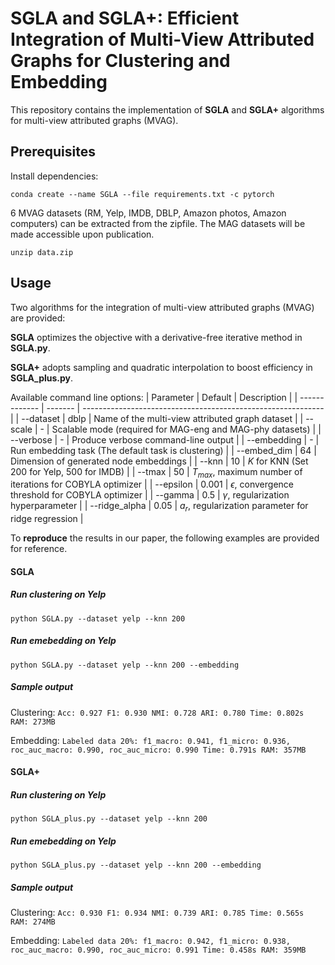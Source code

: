 # SGLA and SGLA+: Efficient Integration of Multi-View Attributed Graphs for Clustering and Embedding

This repository contains the implementation of **SGLA**  and **SGLA+** algorithms for multi-view attributed graphs (MVAG).

## Prerequisites

Install dependencies:
```
conda create --name SGLA --file requirements.txt -c pytorch
```

6 MVAG datasets (RM, Yelp, IMDB, DBLP, Amazon photos, Amazon computers) can be extracted from the zipfile. The MAG datasets will be made accessible upon publication.
```
unzip data.zip
```

## Usage

Two algorithms for the integration of multi-view attributed graphs (MVAG) are provided:

**SGLA** optimizes the objective with a derivative-free iterative method in **SGLA.py**.

**SGLA+** adopts sampling and quadratic interpolation to boost efficiency in **SGLA_plus.py**.

Available command line options:
| Parameter     | Default | Description                                                  |
| ------------- | ------- | ------------------------------------------------------------ |
| --dataset     | dblp    | Name of the multi-view attributed graph dataset                                        |
| --scale       | -       | Scalable mode (required for MAG-eng and MAG-phy datasets)          |
| --verbose     | -       | Produce verbose command-line output                          |
| --embedding   | -       | Run embedding task (The default task is clustering)       |
| --embed_dim   | 64      | Dimension of generated node embeddings                                   |
| --knn       | 10      | $K$ for KNN (Set 200 for Yelp, 500 for IMDB)         |
| --tmax   | 50     | $T_{max}$, maximum number of iterations for COBYLA optimizer |
| --epsilon | 0.001   | $\epsilon$, convergence threshold for COBYLA optimizer       |
| --gamma   | 0.5     | $\gamma$, regularization hyperparameter               |
| --ridge_alpha | 0.05    | $a_r$, regularization parameter for ridge regression         |

To **reproduce** the results in our paper, the following examples are provided for reference.

#### **SGLA**
##### Run clustering on Yelp
```
python SGLA.py --dataset yelp --knn 200
```
##### Run emebedding on Yelp
```
python SGLA.py --dataset yelp --knn 200 --embedding
```
##### Sample output
Clustering:
`
Acc: 0.927 F1: 0.930 NMI: 0.728 ARI: 0.780 Time: 0.802s RAM: 273MB
`

Embedding:
`
Labeled data 20%: f1_macro: 0.941, f1_micro: 0.936, roc_auc_macro: 0.990, roc_auc_micro: 0.990
Time: 0.791s RAM: 357MB
`

#### **SGLA+**
##### Run clustering on Yelp
```
python SGLA_plus.py --dataset yelp --knn 200
```
##### Run emebedding on Yelp
```
python SGLA_plus.py --dataset yelp --knn 200 --embedding
```

##### Sample output
Clustering:
`
Acc: 0.930 F1: 0.934 NMI: 0.739 ARI: 0.785 Time: 0.565s RAM: 274MB
`

Embedding:
`
Labeled data 20%: f1_macro: 0.942, f1_micro: 0.938, roc_auc_macro: 0.990, roc_auc_micro: 0.991
Time: 0.458s RAM: 359MB
`
